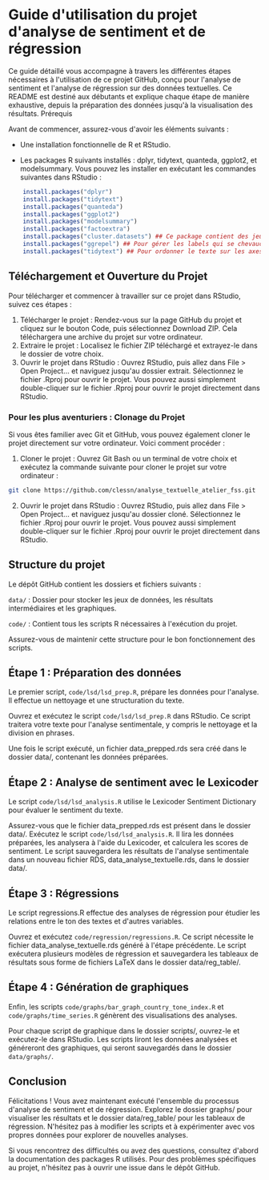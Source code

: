 # Guide d'utilisation du projet d'analyse de sentiment et de régression

Ce guide détaillé vous accompagne à travers les différentes étapes nécessaires à l'utilisation de ce projet GitHub, conçu pour l'analyse de sentiment et l'analyse de régression sur des données textuelles. Ce README est destiné aux débutants et explique chaque étape de manière exhaustive, depuis la préparation des données jusqu'à la visualisation des résultats.
Prérequis

Avant de commencer, assurez-vous d'avoir les éléments suivants :

- Une installation fonctionnelle de R et RStudio.

- Les packages R suivants installés : dplyr, tidytext, quanteda, ggplot2, et modelsummary. Vous pouvez les installer en exécutant les commandes suivantes dans RStudio :

```R
    install.packages("dplyr")
    install.packages("tidytext")
    install.packages("quanteda")
    install.packages("ggplot2")
    install.packages("modelsummary")
    install.packages("factoextra")
    install.packages("cluster.datasets") ## Ce package contient des jeux de données pertinents pour faire du clustering
    install.packages("ggrepel") ## Pour gérer les labels qui se chevauchent dans les graphiques
    install.packages("tidytext") ## Pour ordonner le texte sur les axes des graphiques
```

## Téléchargement et Ouverture du Projet

Pour télécharger et commencer à travailler sur ce projet dans RStudio, suivez ces étapes :

1. Télécharger le projet : Rendez-vous sur la page GitHub du projet et cliquez sur le bouton Code, puis sélectionnez Download ZIP. Cela téléchargera une archive du projet sur votre ordinateur.
2. Extraire le projet : Localisez le fichier ZIP téléchargé et extrayez-le dans le dossier de votre choix.
3. Ouvrir le projet dans RStudio : Ouvrez RStudio, puis allez dans File > Open Project... et naviguez jusqu'au dossier extrait. Sélectionnez le fichier .Rproj pour ouvrir le projet. Vous pouvez aussi simplement double-cliquer sur le fichier .Rproj pour ouvrir le projet directement dans RStudio.

### Pour les plus aventuriers : Clonage du Projet

Si vous êtes familier avec Git et GitHub, vous pouvez également cloner le projet directement sur votre ordinateur. Voici comment procéder :

1. Cloner le projet : Ouvrez Git Bash ou un terminal de votre choix et exécutez la commande suivante pour cloner le projet sur votre ordinateur :

```bash
git clone https://github.com/clessn/analyse_textuelle_atelier_fss.git
```

2. Ouvrir le projet dans RStudio : Ouvrez RStudio, puis allez dans File > Open Project... et naviguez jusqu'au dossier cloné. Sélectionnez le fichier .Rproj pour ouvrir le projet. Vous pouvez aussi simplement double-cliquer sur le fichier .Rproj pour ouvrir le projet directement dans RStudio.

## Structure du projet

Le dépôt GitHub contient les dossiers et fichiers suivants :

`data/` : Dossier pour stocker les jeux de données, les résultats intermédiaires et les graphiques.


`code/` : Contient tous les scripts R nécessaires à l'exécution du projet.

Assurez-vous de maintenir cette structure pour le bon fonctionnement des scripts.

## Étape 1 : Préparation des données

Le premier script, `code/lsd/lsd_prep.R`, prépare les données pour l'analyse. Il effectue un nettoyage et une structuration du texte.

Ouvrez et exécutez le script `code/lsd/lsd_prep.R` dans RStudio. Ce script traitera votre texte pour l'analyse sentimentale, y compris le nettoyage et la division en phrases.

Une fois le script exécuté, un fichier data_prepped.rds sera créé dans le dossier data/, contenant les données préparées.

## Étape 2 : Analyse de sentiment avec le Lexicoder

Le script `code/lsd/lsd_analysis.R` utilise le Lexicoder Sentiment Dictionary pour évaluer le sentiment du texte.

Assurez-vous que le fichier data_prepped.rds est présent dans le dossier data/.
Exécutez le script `code/lsd/lsd_analysis.R`. Il lira les données préparées, les analysera à l'aide du Lexicoder, et calculera les scores de sentiment.
Le script sauvegardera les résultats de l'analyse sentimentale dans un nouveau fichier RDS, data_analyse_textuelle.rds, dans le dossier data/.

## Étape 3 : Régressions

Le script regressions.R effectue des analyses de régression pour étudier les relations entre le ton des textes et d'autres variables.

Ouvrez et exécutez `code/regression/regressions.R`. Ce script nécessite le fichier data_analyse_textuelle.rds généré à l'étape précédente.
Le script exécutera plusieurs modèles de régression et sauvegardera les tableaux de résultats sous forme de fichiers LaTeX dans le dossier data/reg_table/.

## Étape 4 : Génération de graphiques

Enfin, les scripts `code/graphs/bar_graph_country_tone_index.R` et `code/graphs/time_series.R` génèrent des visualisations des analyses.

Pour chaque script de graphique dans le dossier scripts/, ouvrez-le et exécutez-le dans RStudio.
Les scripts liront les données analysées et généreront des graphiques, qui seront sauvegardés dans le dossier `data/graphs/`.

## Conclusion

Félicitations ! Vous avez maintenant exécuté l'ensemble du processus d'analyse de sentiment et de régression. Explorez le dossier graphs/ pour visualiser les résultats et le dossier data/reg_table/ pour les tableaux de régression. N'hésitez pas à modifier les scripts et à expérimenter avec vos propres données pour explorer de nouvelles analyses.

Si vous rencontrez des difficultés ou avez des questions, consultez d'abord la documentation des packages R utilisés. Pour des problèmes spécifiques au projet, n'hésitez pas à ouvrir une issue dans le dépôt GitHub.
